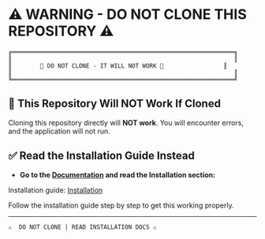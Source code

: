# ⚠️ WARNING - DO NOT CLONE THIS REPOSITORY ⚠️

```
╔═══════════════════════════════════════════════════════════════╗
║                                                               ║
║        🚨 DO NOT CLONE - IT WILL NOT WORK 🚨                 ║
║                                                               ║
╚═══════════════════════════════════════════════════════════════╝
```

## 🛑 This Repository Will NOT Work If Cloned

Cloning this repository directly will **NOT work**. You will encounter errors, and the application will not run.

## ✅ Read the Installation Guide Instead

- **Go to the [Documentation](https://github.com/enfyra/documents/blob/main/getting-started/installation.md) and read the Installation section:**

Installation guide: [Installation](https://github.com/enfyra/documents/blob/main/getting-started/installation.md)

Follow the installation guide step by step to get this working properly.

---

```
⚠️  DO NOT CLONE | READ INSTALLATION DOCS ⚠️
```
